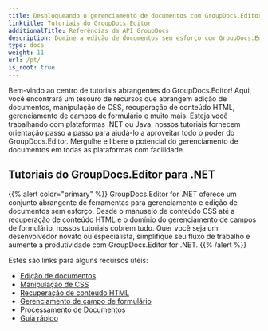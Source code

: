 ```yaml
---
title: Desbloqueando o gerenciamento de documentos com GroupDocs.Editor
linktitle: Tutoriais do GroupDocs.Editor
additionalTitle: Referências da API GroupDocs
description: Domine a edição de documentos sem esforço com GroupDocs.Editor para .NET e Java. Simplifique o fluxo de trabalho, gerencie CSS, recupere conteúdo HTML e muito mais!
type: docs
weight: 11
url: /pt/
is_root: true
---
```


Bem-vindo ao centro de tutoriais abrangentes do GroupDocs.Editor! Aqui, você encontrará um tesouro de recursos que abrangem edição de documentos, manipulação de CSS, recuperação de conteúdo HTML, gerenciamento de campos de formulário e muito mais. Esteja você trabalhando com plataformas .NET ou Java, nossos tutoriais fornecem orientação passo a passo para ajudá-lo a aproveitar todo o poder do GroupDocs.Editor. Mergulhe e libere o potencial do gerenciamento de documentos em todas as plataformas com facilidade.


## Tutoriais do GroupDocs.Editor para .NET
{{% alert color="primary" %}}
GroupDocs.Editor for .NET oferece um conjunto abrangente de ferramentas para gerenciamento e edição de documentos sem esforço. Desde o manuseio de conteúdo CSS até a recuperação de conteúdo HTML e o domínio do gerenciamento de campos de formulário, nossos tutoriais cobrem tudo. Quer você seja um desenvolvedor novato ou especialista, simplifique seu fluxo de trabalho e aumente a produtividade com GroupDocs.Editor for .NET.
{{% /alert %}}

Estes são links para alguns recursos úteis:
 
- [Edição de documentos](./net/document-editing/)
- [Manipulação de CSS](./net/css-handling/)
- [Recuperação de conteúdo HTML](./net/html-content-retrieval/)
- [Gerenciamento de campo de formulário](./net/form-field-management/)
- [Processamento de Documentos](./net/document-processing/)
- [Guia rápido](./net/quick-start-guide/)